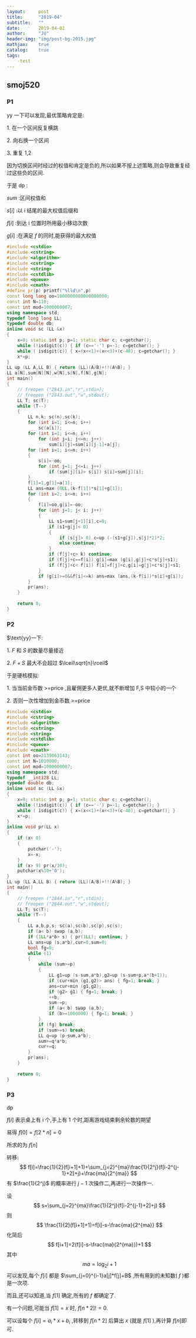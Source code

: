 ```yaml
---
layout:     post
title:      "2019-04"
subtitle:   ""
date:       2019-04-02
author:     "JU"
header-img: "img/post-bg-2015.jpg"
mathjax:    true
catalog:    true
tags:
	-test
---
```


## smoj520

### P1

 $\text{yy}$ 一下可以发现,最优策略肯定是:  

 $\text{1.}$ 在一个区间反复横跳  

 $\text{2.}$ 向右换一个区间  

 $\text{3.}$ 重复 $\text{1,2}$   

因为切换区间时经过的权值和肯定是负的,所以如果不按上述策略,则会导致重复经过这些负的区间.  

于是  $\text{dp}$ :  

 $sum$ :区间权值和  

 $s[i]$ :以 $\text{i}$ 结尾的最大权值后缀和  

 $f[i]$ :到达 $\text{i}$ 位置时所用最小移动次数  

 $g[i]$ :在满足 $f$ 的同时,能获得的最大权值  

```cpp
#include <cstdio>
#include <cstring>
#include <algorithm>
#include <cstring>
#include <string>
#include <cstdlib>
#include <queue>
#include <cmath>
#define pr(p) printf("%lld\n",p)
const long long oo=1000000000000000000;
const int N=110;
const int mod=1000000007;
using namespace std;
typedef long long LL;
typedef double db;
inline void sc (LL &x)
{
    x=0; static int p; p=1; static char c; c=getchar();
    while (!isdigit(c)) { if (c=='-') p=-1; c=getchar(); }
    while ( isdigit(c)) { x=(x<<1)+(x<<3)+(c-48); c=getchar(); }
    x*=p;
}
LL up (LL A,LL B) { return (LL)(A/B)+!!(A%B); }
LL a[N],sum[N][N],w[N],s[N],f[N],g[N];
int main()
{
	// freopen ("2843.in","r",stdin);
	// freopen ("2843.out","w",stdout);
	LL T; sc(T);
	while (T--)
	{
		LL n,k; sc(n),sc(k);
		for (int i=1; i<=n; i++)
			sc(a[i]);
		for (int i=1; i<=n; i++)
			for (int j=i; j<=n; j++)
				sum[i][j]=sum[i][j-1]+a[j];
		for (int i=1; i<=n; i++)
		{
			s[i]=-oo;
			for (int j=1; j<=i; j++)
				if (sum[j][i]> s[i]) s[i]=sum[j][i];
		}
		f[1]=1,g[1]=a[1];
		LL ans=max (0LL,(k-f[1])*s[1]+g[1]);
		for (int i=2; i<=n; i++)
		{
			f[i]=oo,g[i]=-oo;
			for (int j=1; j< i; j++)
			{
				LL s1=sum[j+1][i],c=0;
				if (s1+g[j]< 0)
				{
					if (s[j]> 0) c=up (-(s1+g[j]),s[j]*2)*2;
					else continue;
				}
				if (f[j]+c> k) continue;
				if (f[j]+c==f[i]) g[i]=max (g[i],g[j]+c*s[j]+s1);
				if (f[j]+c< f[i]) f[i]=f[j]+c,g[i]=g[j]+c*s[j]+s1;
			}
			if (g[i]>=0&&f[i]<=k) ans=max (ans,(k-f[i])*s[i]+g[i]);
		}
		pr(ans);
	}
	
	return 0;
}

```

### P2

 $\text{yy}一下:

 $\text{1.}$ $F$ 和 $S$ 的数量尽量接近

 $\text{2.}$ $F+S$ 最大不会超过 $\lceil\sqrt{n}\rceil$

 于是硬核模拟:  

 $\text{1.}$ 当当前金币数 $\text{>=price}$ ,且雇佣更多人更优,就不断增加 $\text{F,S}$ 中较小的一个  

 $\text{2.}$ 否则一次性增加到金币数 $\text{>=price}$   

```cpp
#include <cstdio>
#include <cstring>
#include <algorithm>
#include <cstring>
#include <string>
#include <cstdlib>
#include <queue>
#include <cmath>
const int oo=2139063143;
const int N=1010000;
const int mod=1000000007;
using namespace std;
typedef __int128 LL;
typedef double db;
inline void sc (LL &x)
{
    x=0; static int p; p=1; static char c; c=getchar();
    while (!isdigit(c)) { if (c=='-') p=-1; c=getchar(); }
    while ( isdigit(c)) { x=(x<<1)+(x<<3)+(c-48); c=getchar(); }
    x*=p;
}
inline void pr(LL x)
{
    if (x< 0)
    {
        putchar('-');
        x=-x;
    }
    if (x> 9) pr(x/10);
    putchar(x%10+'0');
}
LL up (LL A,LL B) { return (LL)(A/B)+!!(A%B); }
int main()
{
	// freopen ("2844.in","r",stdin);
	// freopen ("2844.out","w",stdout);
	LL T; sc(T);
	while (T--)
	{
		LL a,b,p,s; sc(a),sc(b),sc(p),sc(s);
		if (a< b) swap (a,b);
		if (1LL*a*b> s) { pr(1LL); continue; }
		LL ans=up (s,a*b),cur=0,sum=0;
		bool fg=0;
		while (1)
		{
			while (sum>=p)
			{
				LL g1=up (s-sum,a*b),g2=up (s-sum+p,a*(b+1));
				if (cur+min (g1,g2)> ans) { fg=1; break; }
				ans=cur+min (g1,g2);
				if (g2> g1) { fg=1; break; }
				++b;
				sum-=p;
				if (a< b) swap (a,b);
				if (b>=1000000) { fg=1; break; }
			}
			if (fg) break;
			if (sum>=s) break;
			LL q=up (p-sum,a*b);
			sum+=q*a*b;
			cur+=q;
		}
		pr(ans);
	}
	
	return 0;
}
```

### P3

 $\text{dp}$   

 $f[i]$ 表示桌上有  $\text{i}$ 个,手上有 $\text{1}$ 个时,距离游戏结束剩余轮数的期望  

易得 $f[0]=f[2*n]=0$   

所求的为 $f[n]$   

转移:  
$$
f[i]=\frac{1}{2}(f[i+1]+1)+\sum_{j=2}^{ma}\frac{1}{2^j}(f[i-2^{j-1}+2]+j)+\frac{ma}{2^{ma}}
$$
有 $\frac{1}{2^j}$ 的概率进行 $j-1$ 次操作二,再进行一次操作一.  

设
$$
s=\sum_{j=2}^{ma}\frac{1}{2^j}(f[i-2^{j-1}+2]+j)
$$
则
$$
\frac{1}{2}(f[i+1]+1)=f[i]-s-\frac{ma}{2^{ma}}
$$
化简后
$$
f[i+1]=2(f[i]-s-\frac{ma}{2^{ma}})+1
$$
其中
$$
ma=\log_{2}{i}+1
$$
可以发现,每个 $f[i]$ 都是 $\sum_{j=0}^{i-1}a[j]*f[j]+B$ ,所有用到的未知数( $f$ )都是一次项.  

而且,还可以知道,当 $f[1]$ 确定,所有的 $f$ 都确定了.  

有一个问题,可能当 $f[1]=x$ 时, $f[n*2]!=0$.  

可以设每个 $f[i]=a_i*x+b_i$ ,转移到 $f[n*2]$ 后算出 $x$ (就是 $f[1]$ ),再计算 $f[n]$即可.
